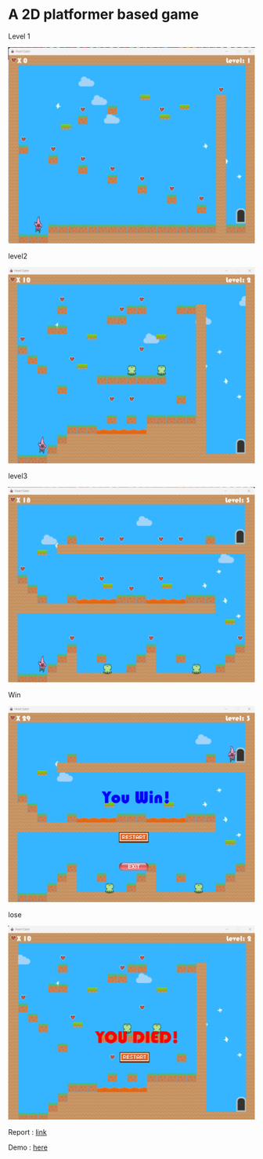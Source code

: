 <h1>A 2D platformer based game</h1>

<p>Level 1</p>
<img src="level1ss.png">

<p>level2</p>
<img src="level2ss.png">

<p>level3</p>
<img src="level3ss.png">

<p>Win</p>
<img src="winss.png">

<p>lose</p>
<img src="deadss.png">

Report : <a href="https://docs.google.com/document/d/1eg89x5XTVvOSze_J61cRuVbALCphwrzh__Gug_pJYWU/edit?usp=sharing">link</a>

Demo : <a href="https://drive.google.com/file/d/1RZRDoZ5iO1TU-QKcSo_GTlMWvfNtS8WO/view?usp=sharing">here</a>
